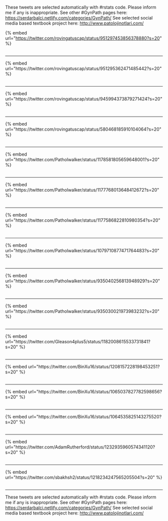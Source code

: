 

These tweets are selected automatically with #rstats code. Please inform me if any is inappropriate.
See other #GynPath pages here: https://serdarbalci.netlify.com/categories/GynPath/ 
See selected social media based textbook project here: http://www.patolojinotlari.com/

{% embed url="https://twitter.com/rovingatuscap/status/951297453856378880?s=20" %}<br>
<br>
<hr>
{% embed url="https://twitter.com/rovingatuscap/status/951295362471485442?s=20" %}<br>
<br>
<hr>
{% embed url="https://twitter.com/rovingatuscap/status/945994373879271424?s=20" %}<br>
<br>
<hr>
{% embed url="https://twitter.com/rovingatuscap/status/580468185910104064?s=20" %}<br>
<br>
<hr>
{% embed url="https://twitter.com/Patholwalker/status/1178581805659648001?s=20" %}<br>
<br>
<hr>
{% embed url="https://twitter.com/Patholwalker/status/1177768013648412672?s=20" %}<br>
<br>
<hr>
{% embed url="https://twitter.com/Patholwalker/status/1177586822810980354?s=20" %}<br>
<br>
<hr>
{% embed url="https://twitter.com/Patholwalker/status/1079710877471764483?s=20" %}<br>
<br>
<hr>
{% embed url="https://twitter.com/Patholwalker/status/935040256813948929?s=20" %}<br>
<br>
<hr>
{% embed url="https://twitter.com/Patholwalker/status/935030021973983232?s=20" %}<br>
<br>
<hr>
{% embed url="https://twitter.com/Gleason4plus5/status/1182008615533731841?s=20" %}<br>
<br>
<hr>
{% embed url="https://twitter.com/BinXu16/status/1208157228198453251?s=20" %}<br>
<br>
<hr>
{% embed url="https://twitter.com/BinXu16/status/1065037827782598656?s=20" %}<br>
<br>
<hr>
{% embed url="https://twitter.com/BinXu16/status/1064535825143275520?s=20" %}<br>
<br>
<hr>
{% embed url="https://twitter.com/AdamRutherford/status/1232935960574341120?s=20" %}<br>
<br>
<hr>
{% embed url="https://twitter.com/sbakhsh2/status/1218234247565205504?s=20" %}<br>
<br>
<hr>


These tweets are selected automatically with #rstats code. Please inform me if any is inappropriate.
See other #GynPath pages here: https://serdarbalci.netlify.com/categories/GynPath/ 
See selected social media based textbook project here: http://www.patolojinotlari.com/
